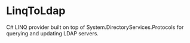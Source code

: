 # LinqToLdap
C# LINQ provider built on top of System.DirectoryServices.Protocols for querying and updating LDAP servers.
